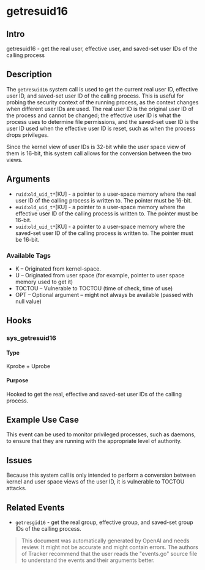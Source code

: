 
# getresuid16

## Intro
getresuid16 - get the real user, effective user, and saved-set user IDs of the calling process

## Description
The `getresuid16` system call is used to get the current real user ID, effective user ID, and saved-set user ID of the calling process. This is useful for probing the security context of the running process, as the context changes when different user IDs are used. The real user ID is the original user ID of the process and cannot be changed; the effective user ID is what the process uses to determine file permissions, and the saved-set user ID is the user ID used when the effective user ID is reset, such as when the process drops privileges. 

Since the kernel view of user IDs is 32-bit while the user space view of them is 16-bit, this system call allows for the conversion between the two views. 

## Arguments
* `ruid`:`old_uid_t*`[KU] - a pointer to a user-space memory where the real user ID of the calling process is written to. The pointer must be 16-bit.
* `euid`:`old_uid_t*`[KU] - a pointer to a user-space memory where the effective user ID of the calling process is written to. The pointer must be 16-bit.
* `suid`:`old_uid_t*`[KU] - a pointer to a user-space memory where the saved-set user ID of the calling process is written to. The pointer must be 16-bit.

### Available Tags
* K – Originated from kernel-space.
* U – Originated from user space (for example, pointer to user space memory used to get it)
* TOCTOU – Vulnerable to TOCTOU (time of check, time of use)
* OPT – Optional argument – might not always be available (passed with null value)

## Hooks
### sys_getresuid16
#### Type
Kprobe + Uprobe
#### Purpose
Hooked to get the real, effective and saved-set user IDs of the calling process.

## Example Use Case
This event can be used to monitor privileged processes, such as daemons, to ensure that they are running with the appropriate level of authority.

## Issues
Because this system call is only intended to perform a conversion between kernel and user space views of the user ID, it is vulnerable to TOCTOU attacks.

## Related Events
* `getresgid16` - get the real group, effective group, and saved-set group IDs of the calling process.

> This document was automatically generated by OpenAI and needs review. It might
> not be accurate and might contain errors. The authors of Tracker recommend that
> the user reads the "events.go" source file to understand the events and their
> arguments better.
